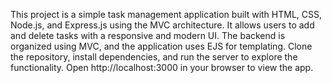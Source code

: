This project is a simple task management application built with HTML, CSS, Node.js, 
and Express.js using the MVC architecture. 
It allows users to add and delete tasks with a responsive and modern UI.
The backend is organized using MVC, and the application uses EJS for templating.
Clone the repository, install dependencies, and run the server to explore the functionality.
Open http://localhost:3000 in your browser to view the app.
